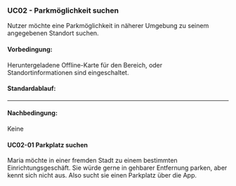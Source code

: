 ### UC02 - Parkmöglichkeit suchen
Nutzer möchte eine Parkmöglichkeit in näherer Umgebung zu seinem angegebenen Standort suchen.

#### Vorbedingung:
Heruntergeladene Offline-Karte für den Bereich, oder Standortinformationen sind eingeschaltet. 

#### Standardablauf:
----

#### Nachbedingung:
Keine

#### UC02-01 Parkplatz suchen
Maria möchte in einer fremden Stadt zu einem bestimmten Einrichtungsgeschäft. Sie würde gerne in gehbarer Entfernung parken, aber kennt sich nicht aus. Also sucht sie einen Parkplatz über die App.